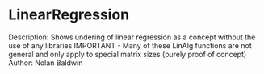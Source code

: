 # LinearRegression
Description: Shows undering of linear regression as a concept without the use of any libraries
IMPORTANT - Many of these LinAlg functions are not general and only apply to special matrix sizes (purely proof of concept)
Author: Nolan Baldwin
